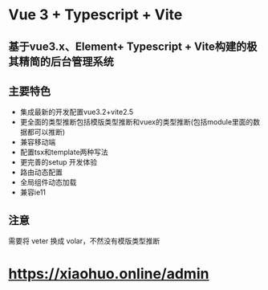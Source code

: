 # Vue 3 + Typescript + Vite

## 基于vue3.x、Element+ Typescript + Vite构建的极其精简的后台管理系统

## 主要特色

* 集成最新的开发配置vue3.2+vite2.5
* 更全面的类型推断包括模版类型推断和vuex的类型推断(包括module里面的数据都可以推断)
* 兼容移动端
* 配置tsx和template两种写法
* 更完善的setup 开发体验
* 路由动态配置
* 全局组件动态加载
* 兼容ie11

## 注意

  需要将 veter 换成 volar，不然没有模版类型推断

# <https://xiaohuo.online/admin>
